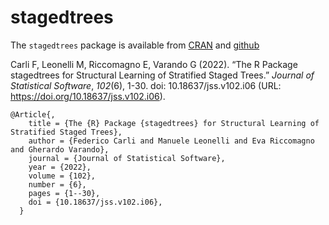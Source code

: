 # stagedtrees 



The `stagedtrees` package is available from [CRAN](https://cran.r-project.org/package=stagedtrees) and [github](https://github.com/stagedtrees/stagedtrees)


Carli F, Leonelli M, Riccomagno E, Varando G (2022). “The R Package stagedtrees for
Structural Learning of Stratified Staged Trees.” _Journal of Statistical Software_,
*102*(6), 1-30. doi: 10.18637/jss.v102.i06 (URL:
https://doi.org/10.18637/jss.v102.i06).

```
@Article{,
    title = {The {R} Package {stagedtrees} for Structural Learning of Stratified Staged Trees},
    author = {Federico Carli and Manuele Leonelli and Eva Riccomagno and Gherardo Varando},
    journal = {Journal of Statistical Software},
    year = {2022},
    volume = {102},
    number = {6},
    pages = {1--30},
    doi = {10.18637/jss.v102.i06},
  }
```


